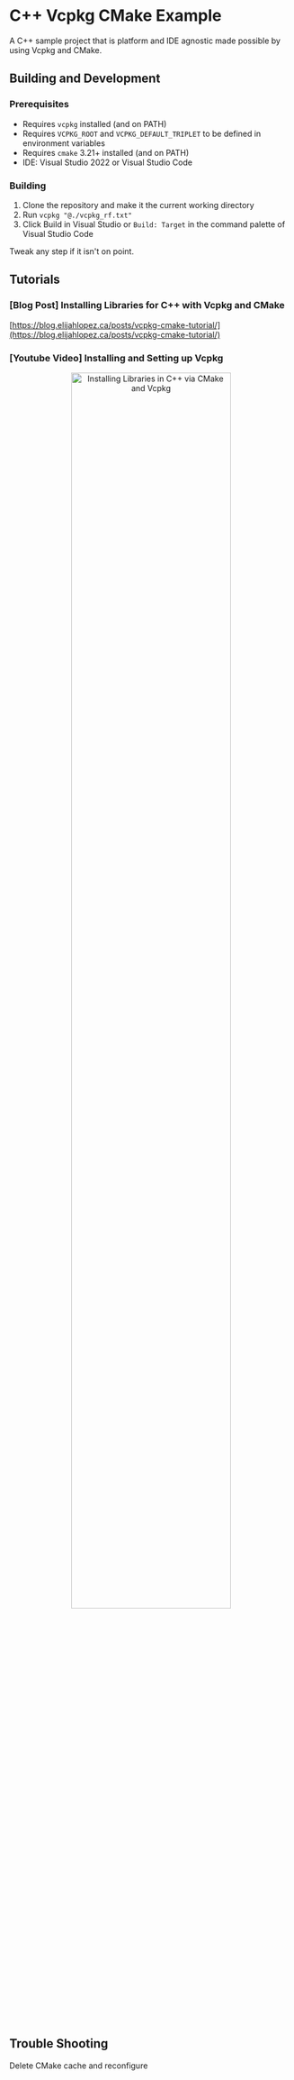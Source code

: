 # C++ Vcpkg CMake Example

A C++ sample project that is platform and IDE agnostic made possible by using Vcpkg and CMake.

## Building and Development

### Prerequisites

- Requires `vcpkg` installed (and on PATH)
- Requires `VCPKG_ROOT` and `VCPKG_DEFAULT_TRIPLET` to be defined in environment variables
- Requires `cmake` 3.21+ installed (and on PATH)
- IDE: Visual Studio 2022 or Visual Studio Code

### Building

1. Clone the repository and make it the current working directory
2. Run `vcpkg "@./vcpkg_rf.txt"`
3. Click Build in Visual Studio or `Build: Target` in the command palette of Visual Studio Code

Tweak any step if it isn't on point.

## Tutorials

### [Blog Post] Installing Libraries for C++ with Vcpkg and CMake

[https://blog.elijahlopez.ca/posts/vcpkg-cmake-tutorial/](https://blog.elijahlopez.ca/posts/vcpkg-cmake-tutorial/)

### [Youtube Video] Installing and Setting up Vcpkg

<a href=https://youtu.be/FeBzSYiWkEU>
  <p align="center">
    <img width=75% src="https://img.youtube.com/vi/FeBzSYiWkEU/maxresdefault.jpg" alt="Installing Libraries in C++ via CMake and Vcpkg"/>
  </p>
</a>

## Trouble Shooting

Delete CMake cache and reconfigure
